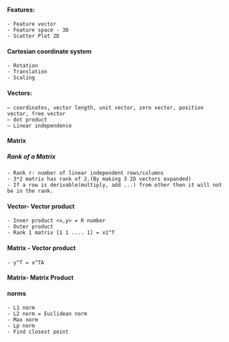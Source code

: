 #### Features:
    - Feature vector
    - Feature space - 3D
    - Scatter Plot 2D
#### Cartesian coordinate system 
    - Rotation
    - Translation
    - Scaling
#### Vectors:
    – coordinates, vector length, unit vector, zero vector, position vector, free vector
    – dot product
    – Linear independence 
#### Matrix
##### Rank of a Matrix
    - Rank r: number of linear independent rows/columns
    - 3*2 matrix has rank of 2.(By making 3 2D vectors expanded)
    - If a row is derivable(multiply, add ...) from other then it will not be in the rank.
#### Vector- Vector product
    - Inner product <x,y> = R number
    - Outer product 
    - Rank 1 matrix [1 1 .... 1] = x1^T
#### Matrix - Vector product
    - y^T = x^TA
#### Matrix- Matrix Product
#### norms
    - L1 norm
    - L2 norm = Euclidean norm
    - Max norm
    - Lp norm
    - Find closest point 